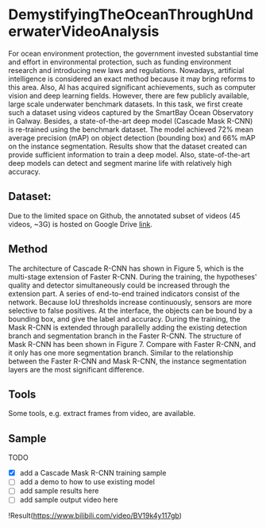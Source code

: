 # DemystifyingTheOceanThroughUnderwaterVideoAnalysis
For ocean environment protection, the government invested substantial time and effort in environmental protection, such as funding environment research and introducing new laws and regulations. Nowadays, artificial intelligence is considered an exact method because it may bring reforms to this area. Also, AI has acquired significant achievements, such as computer vision and deep learning fields. However, there are few publicly available, large scale underwater benchmark datasets. In this task, we first create such a dataset using videos captured by the SmartBay Ocean Observatory in Galway. Besides, a state-of-the-art deep model (Cascade Mask R-CNN) is re-trained using the benchmark dataset. The model achieved 72% mean average precision (mAP) on object detection (bounding box) and 66% mAP on the instance segmentation. Results show that the dataset created can provide sufficient information to train a deep model. Also, state-of-the-art deep models can detect and segment marine life with relatively high accuracy.

## Dataset:
Due to the limited space on Github, the annotated subset of videos (45 videos, ~3G) is hosted on Google Drive [link](https://drive.google.com/file/d/1SnWTu-3tgarfKXuq4vHjcjJZvHDUfi78/view?usp=sharing).

## Method
The architecture of Cascade R-CNN has shown in Figure 5, which is the multi-stage extension of Faster R-CNN. During the training, the hypotheses' quality and detector simultaneously could be increased through the extension part. A series of end-to-end trained indicators consist of the network. Because IoU thresholds increase continuously, sensors are more selective to false positives. At the interface, the objects can be bound by a bounding box, and give the label and accuracy. During the training, the Mask R-CNN is extended through parallelly adding the existing detection branch and segmentation branch in the Faster R-CNN. The structure of Mask R-CNN has been shown in Figure 7. Compare with Faster R-CNN, and it only has one more segmentation branch. Similar to the relationship between the Faster R-CNN and Mask R-CNN, the instance segmentation layers are the most significant difference.

## Tools
Some tools, e.g. extract frames from video, are available.

## Sample
TODO
- [x] add a Cascade Mask R-CNN training sample
- [ ] add a demo to how to use existing model
- [ ] add sample results here
- [ ] add sample output video here

!Result(https://www.bilibili.com/video/BV19k4y117gb)

